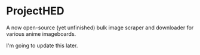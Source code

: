 # ProjectHED
A now open-source (yet unfinished) bulk image scraper and downloader for various anime imageboards.

I'm going to update this later.
